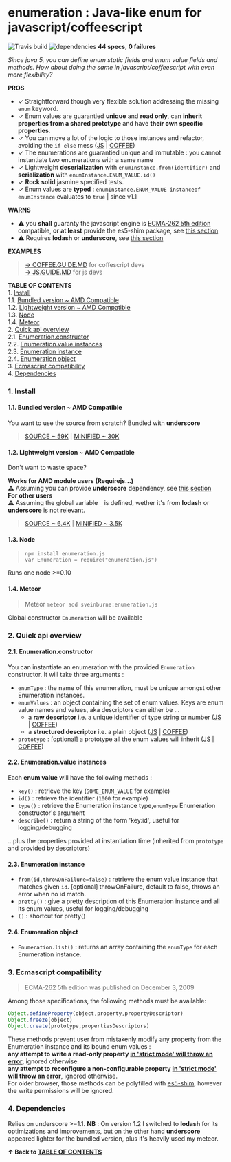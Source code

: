 <a name="top"></a>
# enumeration : Java-like enum for javascript/coffeescript  

![Travis build](https://travis-ci.org/sveinburne/enumeration.js.svg?branch=master) ![dependencies](https://david-dm.org/sveinburne/enumeration.js.svg)
**44 specs, 0 failures**

*Since java 5, you can define enum static fields and enum value fields and methods. 
How about doing the same in javascript/coffeescript with even more flexibility?*  

**PROS**
- ✓ Straightforward though very flexible solution addressing the missing `enum` keyword.  
- ✓ Enum values are guarantied **unique** and **read only**, can **inherit properties from a shared prototype** and have **their own specific properties**.  
- ✓ You can move a lot of the logic to those instances and refactor, avoiding the `if else` mess  ([JS](JS.GUIDE.MD#refactoring) | [COFFEE](COFFEE.GUIDE.MD#refactoring)) 
- ✓ The enumerations are guarantied unique and immutable : you cannot instantiate two enumerations with a same name    
- ✓ Lightweight **deserialization** with `enumInstance.from(identifier)` and **serialization** with `enumInstance.ENUM_VALUE.id()`  
- ✓ **Rock solid** jasmine specified tests. 
- ✓ Enum values are **typed** : `enumInstance.ENUM_VALUE instanceof enumInstance` evaluates to `true` | since v1.1 

**WARNS**
- ⚠ you **shall** guaranty the javascript engine is [ECMA-262 5th edition](https://people.mozilla.org/~jorendorff/es5.html) compatible, **or at least** provide the es5-shim package, see [this section](#ecmascript)
- ⚠ Requires **lodash** or **underscore**, see [this section](#dependencies)  
 
<a name="toc"></a>
**EXAMPLES**

> [→ COFFEE.GUIDE.MD](COFFEE.GUIDE.MD#top) for coffescript devs   
> [→ JS.GUIDE.MD](JS.GUIDE.MD#top)         for js devs         


**TABLE OF CONTENTS**  
1\.  [Install](#install)  
1.1\.  [Bundled version ~ AMD Compatible](#bundledversion~amdcompatible)  
1.2\.  [Lightweight version ~ AMD Compatible](#lightweightversion~amdcompatible)  
1.3\.  [Node](#node)  
1.4\.  [Meteor](#meteor)  
2\.  [Quick api overview](#quickapioverview)  
2.1\.  [Enumeration.constructor](#enumeration.constructor)  
2.2\.  [Enumeration.value instances](#enumeration.valueinstances)  
2.3\.  [Enumeration instance](#enumerationinstance)  
2.4\.  [Enumeration object](#enumerationobject)  
3\.  [Ecmascript compatibility](#ecmascriptcompatibility)  
4\.  [Dependencies](#dependencies)  

<a name="install"></a>

### 1\. Install

<a name="bundledversion~amdcompatible"></a>

#### 1.1\. Bundled version ~ AMD Compatible
You want to use the source from scratch? Bundled with **underscore**

> [SOURCE ~ 59K](https://github.com/sveinburne/enumeration.js/publish/Enumeration.bd.js) | [MINIFIED ~ 30K](https://github.com/sveinburne/enumeration.js/publish/Enumeration.bd.min.js)

<a name="lightweightversion~amdcompatible"></a>

#### 1.2\. Lightweight version ~ AMD Compatible
Don't want to waste space? 

**Works for AMD module users (Requirejs...)**  
⚠ Assuming you can provide **underscore** dependency, see [this section](#dependencies)   
**For other users**  
⚠ Assuming the global variable `_` is defined, wether it's from **lodash** or **underscore** is not relevant.  

> [SOURCE ~ 6.4K](https://github.com/sveinburne/enumeration.js/publish/Enumeration.js) | [MINIFIED ~ 3.5K](https://github.com/sveinburne/enumeration.js/publish/Enumeration.min.js)

<a name="node"></a>

#### 1.3\. Node
> `npm install enumeration.js`    
> `var Enumeration = require("enumeration.js")`   

Runs one node >=0.10  

<a name="meteor"></a>

#### 1.4\. Meteor
> Meteor `meteor add sveinburne:enumeration.js`

Global constructor `Enumeration` will be available



<a name="quickapioverview"></a>

### 2\. Quick api overview

<a name="enumeration.constructor"></a>

#### 2.1\. Enumeration.constructor
You can instantiate an enumeration with the provided `Enumeration` constructor. It will take three arguments :
- `enumType` : the name of this enumeration, must be unique amongst other Enumeration instances.
- `enumValues` : an object containing the set of enum values. Keys are enum value names and values, aka descriptors can either be ...
    * a **raw descriptor** i.e. a unique identifier of type string or number  ([JS](JS.GUIDE.MD#basicusagewithrawdescriptors) | [COFFEE](COFFEE.GUIDE.MD#basicusagewithrawdescriptors))      
    * a **structured descriptor** i.e. a plain object ([JS](JS.GUIDE.MD#useofstructureddescriptors) | [COFFEE](COFFEE.GUIDE.MD#useofstructureddescriptors))   
- `prototype` : [optional] a prototype all the enum values will inherit ([JS](JS.GUIDE.MD#aprototypeforenumvalues) | [COFFEE](COFFEE.GUIDE.MD#aprototypeforenumvalues))

<a name="enumeration.valueinstances"></a>

#### 2.2\. Enumeration.value instances
Each **enum value** will have the following methods :
- `key()`      : retrieve the key (`SOME_ENUM_VALUE` for example)
- `id()`       : retrieve the identifier (`1000` for example)
- `type()`     : retrieve the Enumeration instance type,`enumType` Enumeration constructor's argument
- `describe()` : return a string of the form 'key:id', useful for logging/debugging  

 ...plus the properties provided at instantiation time (inherited from `prototype` and provided by descriptors)

<a name="enumerationinstance"></a>

#### 2.3\. Enumeration instance
- `from(id,throwOnFailure=false)`  : retrieve the enum value instance that matches given `id`. [optional] throwOnFailure, default to false, throws an error when no id match.  
- `pretty()`                       : give a pretty description of this Enumeration instance and all its enum values, useful for logging/debugging  
- `()`                             : shortcut for pretty()
 
<a name="enumerationobject"></a>

#### 2.4\. Enumeration object
- `Enumeration.list()` : returns an array containing the `enumType` for each Enumeration instance. 


<a name="ecmascript"></a>
<a name="ecmascriptcompatibility"></a>

### 3\. Ecmascript compatibility

> ECMA-262 5th edition was published on December 3, 2009 

Among those specifications, the following methods must be available:
```javascript
Object.defineProperty(object,property,propertyDescriptor)
Object.freeze(object)
Object.create(prototype,propertiesDescriptors)
```
These methods prevent user from mistakenly modify any property from the Enumeration instance and its bound enum values :  
**any attempt to write a read-only property [in 'strict mode' will throw an error](http://www.w3schools.com/js/js_strict.asp)**, ignored otherwise.  
**any attempt to reconfigure a non-configurable property [in 'strict mode' will throw an error](http://www.w3schools.com/js/js_strict.asp)**, ignored otherwise.     
For older browser, those methods can be polyfilled with [es5-shim](https://github.com/es-shims/es5-shim), however the write permissions will be ignored.   

<a name="dependencies"></a>

### 4\. Dependencies
Relies on underscore >=1.1. 
**NB** : On version 1.2 I switched to **lodash** for its optimizations and improvements, but on the other hand **underscore** appeared lighter for the bundled version, 
plus it's heavily used my meteor.


**↑ Back to [TABLE OF CONTENTS](#toc)**  
